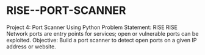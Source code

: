 # RISE--PORT-SCANNER
Project 4: Port Scanner Using Python  Problem Statement:  RISE  RISE  Network ports are entry points for services; open or vulnerable  ports can be exploited.  Objective:  Build a port scanner to detect open ports on a given IP address or  website.

